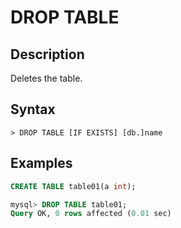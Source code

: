 # **DROP TABLE**

## **Description**

Deletes the table.

## **Syntax**

```
> DROP TABLE [IF EXISTS] [db.]name
```

## **Examples**

```sql
CREATE TABLE table01(a int);

mysql> DROP TABLE table01;
Query OK, 0 rows affected (0.01 sec)
```
